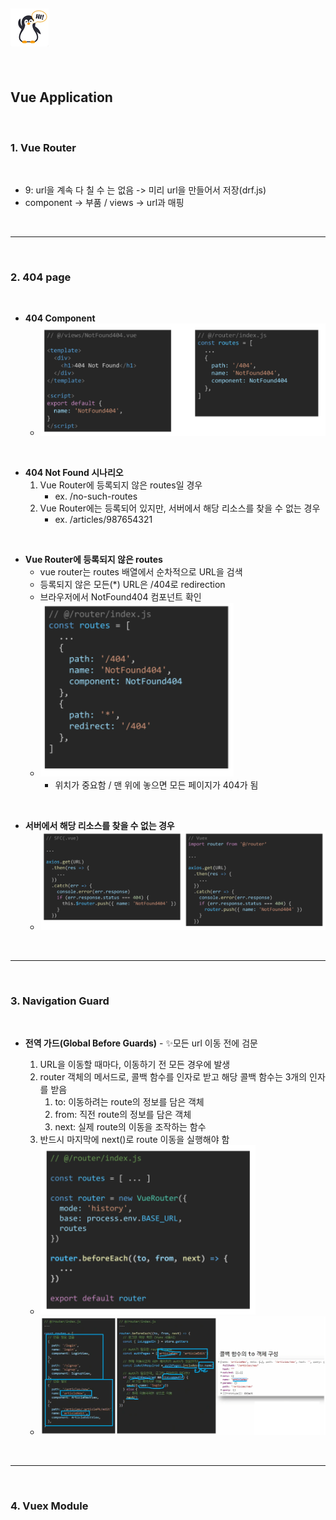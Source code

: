 ## ![펭귄](vue.assets/펭귄.png)

<br>

## Vue Application

<br>

### 1. Vue Router

<br>

* 9: url을 계속 다 칠 수 는 없음 -> 미리 url을 만들어서 저장(drf.js)
* component -> 부품 / views -> url과 매핑

<br>

---

<br>

### 2. 404 page

<br>

* **404 Component** 
  * ![image-20220518201755944](vue_application.assets/image-20220518201755944.png)

<br>

* **404 Not Found 시나리오**
  1. Vue Router에 등록되지 않은 routes일 경우
     * ex. /no-such-routes
  2. Vue Router에는 등록되어 있지만, 서버에서 해당 리소스를 찾을 수 없는 경우
     * ex. /articles/987654321

<br>

* **Vue Router에 등록되지 않은 routes**
  * vue router는 routes 배열에서 순차적으로 URL을 검색
  * 등록되지 않은 모든(*) URL은 /404로 redirection
  * 브라우저에서 NotFound404 컴포넌트 확인
  * ![image-20220518202011461](vue_application.assets/image-20220518202011461.png)
    * 위치가 중요함 / 맨 위에 놓으면 모든 페이지가 404가 됨

<br>

* **서버에서 해당 리소스를 찾을 수 없는 경우**
  * ![image-20220518202101114](vue_application.assets/image-20220518202101114.png)

<br>

---

<br>

### 3. Navigation Guard

<br>

* **전역 가드(Global Before Guards)** - ✨모든 url 이동 전에 검문

  1. URL을 이동할 때마다, 이동하기 전 모든 경우에 발생
  2. router 객체의 메서드로, 콜백 함수를 인자로 받고 해당 콜백 함수는 3개의 인자를 받음
     1.  to: 이동하려는 route의 정보를 담은 객체
     2.  from: 직전 route의 정보를 담은 객체
     3.  next: 실제 route의 이동을 조작하는 함수
  3. 반드시 마지막에 next()로 route 이동을 실행해야 함

  * ![image-20220518202405407](vue_application.assets/image-20220518202405407.png)
  * ![image-20220518202432381](vue_application.assets/image-20220518202432381.png)

<br>

---

<br>

### 4. Vuex Module

<br>



<br><br><br><br><br><br><br><br><br><br><br><br><br><br><br><br><br><br><br>

